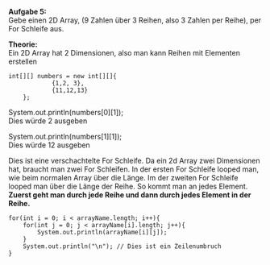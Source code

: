 <b>Aufgabe 5:</b></br>
Gebe einen 2D Array, (9 Zahlen über 3 Reihen, also 3 Zahlen per Reihe), per For Schleife aus.

<b>Theorie:</b></br>
Ein 2D Array hat 2 Dimensionen, also man kann Reihen mit Elementen erstellen

```
int[][] numbers = new int[][]{
            {1,2, 3},
            {11,12,13}
    };
```

System.out.println(numbers[0][1]);</br>
Dies würde 2 ausgeben

System.out.println(numbers[1][1]);</br>
Dies würde 12 ausgeben

Dies ist eine verschachtelte For Schleife. Da ein 2d Array zwei Dimensionen hat,
braucht man zwei For Schleifen. 
In der ersten For Schleife looped man, wie beim normalen Array über die Länge.
Im der zweiten For Schleife looped man über die Länge der Reihe. So kommt man an jedes Element.</br>
<b>Zuerst geht man durch jede Reihe und dann durch jedes Element in der Reihe.</b>
```
for(int i = 0; i < arrayName.length; i++){
    for(int j = 0; j < arrayName[i].length; j++){
        System.out.println(arrayName[i][j]);
    }
    System.out.println("\n"); // Dies ist ein Zeilenumbruch
}
```


